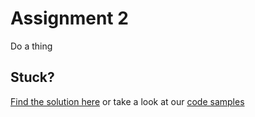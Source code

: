 # Assignment 2

Do a thing

## Stuck?

[Find the solution here](https://github.com/LarsDenBakker/lit-html-workshop/blob/master/2-lit-element/solutions/2-fetch-first-article.html) or take a look at our [code samples](/developing/code-examples)